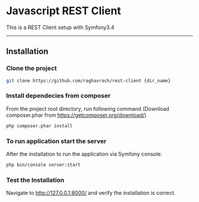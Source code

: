 # Javascript REST Client
This is a REST Client setup with Symfony3.4

---
## Installation

### Clone the project
```bash
git clone https://github.com/raghavrach/rest-client {dir_name}
```

### Install dependecies from composer
From the project root directory, run following command (Download composer.phar from https://getcomposer.org/download/)
```bash
php composer.phar install
```

### To run application start the server
After the installation to run the application via Symfony console:

```bash
php bin/console server:start
```

### Test the Installation
Navigate to http://127.0.0.1:8000/ and verify the installation is correct.